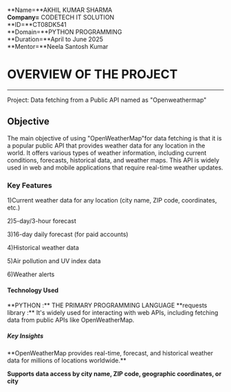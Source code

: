 **Name=**AKHIL KUMAR SHARMA <br>
**Company=** CODETECH IT SOLUTION<br>
**ID=**CT08DK541<br>
**Domain=**PYTHON PROGRAMMING<br>
**Duration=**April to June 2025<br>
**Mentor=**Neela Santosh Kumar<br>
<h1>OVERVIEW OF THE PROJECT</h1>
<hr>
Project: Data fetching from a Public API named as "Openweathermap"
<h2>Objective</h2>
<p>The main objective of using "OpenWeatherMap"for data fetching is that it is a popular public API that provides weather data for any location in the world. It offers various types of weather information, including current conditions, forecasts, historical data, and weather maps. This API is widely used in web and mobile applications that require real-time weather updates.</p>
<h3>Key Features</h3>
1)Current weather data for any location (city name, ZIP code, coordinates, etc.)

2)5-day/3-hour forecast

3)16-day daily forecast (for paid accounts)

4)Historical weather data

5)Air pollution and UV index data

6)Weather alerts

<h4>Technology Used</h4>
**PYTHON :**  THE PRIMARY PROGRAMMING LANGUAGE
**requests library :** It's widely used for interacting with web APIs, including fetching data from public APIs like OpenWeatherMap.
<h5>
    Key Insights
</h5>
**OpenWeatherMap provides real-time, forecast, and historical weather data for millions of locations worldwide.**

**Supports data access by city name, ZIP code, geographic coordinates, or city**


